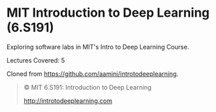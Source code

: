 # MIT Introduction to Deep Learning (6.S191)  

Exploring software labs in MIT's Intro to Deep Learning Course. 
  
Lectures Covered: 5
      
        
          
Cloned from https://github.com/aamini/introtodeeplearning. 

> © MIT 6.S191: Introduction to Deep Learning
>
> http://introtodeeplearning.com
